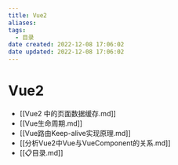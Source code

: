 ```yaml
---
title: Vue2
aliases:
tags:
  - 目录
date created: 2022-12-08 17:06:02
date updated: 2022-12-08 17:06:02
---
```


# Vue2

- [[Vue2 中的页面数据缓存.md]]
- [[Vue生命周期.md]]
- [[Vue路由Keep-alive实现原理.md]]
- [[分析Vue2中Vue与VueComponent的关系.md]]
- [[📋目录.md]]
